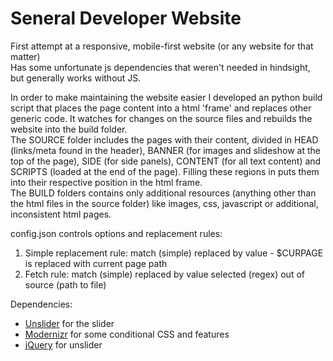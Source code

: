 # Seneral Developer Website
First attempt at a responsive, mobile-first website (or any website for that matter)  
Has some unfortunate js dependencies that weren't needed in hindsight, but generally works without JS.  

In order to make maintaining the website easier I developed an python build script that places the page content into a html 'frame' and replaces other generic code. It watches for changes on the source files and rebuilds the website into the build folder.  
The SOURCE folder includes the pages with their content, divided in HEAD (links/meta found in the header), BANNER (for images and slideshow at the top of the page), SIDE (for side panels), CONTENT (for all text content) and SCRIPTS (loaded at the end of the page). Filling these regions in puts them into their respective position in the html frame.  
The BUILD folders contains only additional resources (anything other than the html files in the source folder) like images, css, javascript or additional, inconsistent html pages.

config.json controls options and replacement rules:
1. Simple replacement rule: match (simple) replaced by value - $CURPAGE is replaced with current page path
2. Fetch rule: match (simple) replaced by value selected (regex) out of source (path to file)

Dependencies:
- <a href="http://unslider.com/">Unslider</a> for the slider
- <a href="https://modernizr.com/">Modernizr</a> for some conditional CSS and features
- <a href="https://jquery.com/">jQuery</a> for unslider
